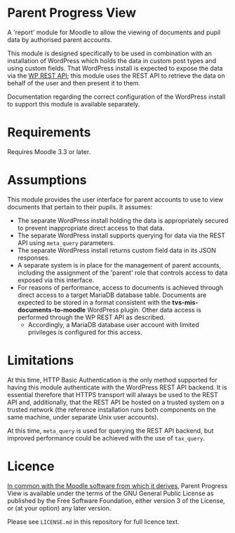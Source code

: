 Parent Progress View
====================

A 'report' module for Moodle to allow the viewing of documents and pupil data by authorised parent accounts.

This module is designed specifically to be used in combination with an installation of WordPress which holds the data in custom post types and using custom fields.
That WordPress install is expected to expose the data via the [WP REST API](https://developer.wordpress.org/rest-api/); this module uses the REST API to retrieve the data on behalf of the user and then present it to them.

Documentation regarding the correct configuration of the WordPress install to support this module is available separately.

Requirements
============

Requires Moodle 3.3 or later.

Assumptions
============

This module provides the user interface for parent accounts to use to view documents that pertain to their pupils. It assumes:

 * The separate WordPress install holding the data is appropriately secured to prevent inappropriate direct access to that data.
 * The separate WordPress install supports querying for data via the REST API using `meta_query` parameters.
 * The separate WordPress install returns custom field data in its JSON responses.
 * A separate system is in place for the management of parent accounts, including the assignment of the 'parent' role that controls access to data exposed via this interface.
 * For reasons of performance, access to documents is achieved through direct access to a target MariaDB database table. Documents are expected to be stored in a format consistent with the **tvs-mis-documents-to-moodle** WordPress plugin. Other data access is performed through the WP REST API as described.
   * Accordingly, a MariaDB database user account with limited privileges is configured for this access.

Limitations
===========

At this time, HTTP Basic Authentication is the only method supported for having this module authenticate with the WordPress REST API backend. It is essential therefore that HTTPS transport will always be used to the REST API and, additionally, that the REST API be hosted on a trusted system on a trusted network (the reference installation runs both components on the same machine, under separate Unix user accounts).

At this time, `meta_query` is used for querying the REST API backend, but improved performance could be achieved with the use of `tax_query`.

Licence
=======

[In common with the Moodle software from which it derives](https://docs.moodle.org/dev/License), Parent Progress View is available under the terms of the GNU General Public License as published by the Free Software Foundation, either version 3 of the License, or (at your option) any later version.

Please see `LICENSE.md` in this repository for full licence text.
